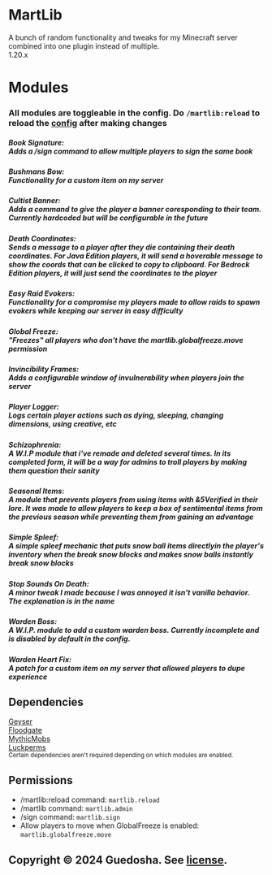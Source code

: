 # MartLib
A bunch of random functionality and tweaks for my Minecraft server combined into one plugin instead of multiple.<br>
1.20.x

# Modules
<h3>All modules are toggleable in the config. Do <code>/martlib:reload</code> to reload the <a href="https://github.com/Guedosha/MartLib/blob/main/src/main/resources/config.yml">config</a> after making changes</h3>
<h5>Book Signature:<br>Adds a /sign command to allow multiple players to sign the same book</h5>
<h5>Bushmans Bow:<br>Functionality for a custom item on my server</h5>
<h5>Cultist Banner:<br>Adds a command to give the player a banner coresponding to their team. Currently hardcoded but will be configurable in the future</h5>
<h5>Death Coordinates:<br>Sends a message to a player after they die containing their death coordinates. For Java Edition players, it will send a hoverable message to show the coords that can be clicked to copy to clipboard. For Bedrock Edition players, it will just send the coordinates to the player</h5>
<h5>Easy Raid Evokers:<br>Functionality for a compromise my players made to allow raids to spawn evokers while keeping our server in easy difficulty</h5>
<h5>Global Freeze:<br>"Freezes" all players who don't have the martlib.globalfreeze.move permission</h5>
<h5>Invincibility Frames:<br>Adds a configurable window of invulnerability when players join the server</h5>
<h5>Player Logger:<br>Logs certain player actions such as dying, sleeping, changing dimensions, using creative, etc</h5>
<h5>Schizophrenia:<br>A W.I.P module that i've remade and deleted several times. In its completed form, it will be a way for admins to troll players by making them question their sanity</h5>
<h5>Seasonal Items:<br>A module that prevents players from using items with &5Verified in their lore. It was made to allow players to keep a box of sentimental items from the previous season while preventing them from gaining an advantage</h5>
<h5>Simple Spleef:<br>A simple spleef mechanic that puts snow ball items directlyin the player's inventory when the break snow blocks and makes snow balls instantly break snow blocks</h5>
<h5>Stop Sounds On Death:<br>A minor tweak I made because I was annoyed it isn't vanilla behavior. The explanation is in the name</h5>
<h5>Warden Boss:<br>A W.I.P. module to add a custom warden boss. Currently incomplete and is disabled by default in the config.</h5>
<h5>Warden Heart Fix:<br>A patch for a custom item on my server that allowed players to dupe experience</h5>

## Dependencies
[Geyser](https://geysermc.org/download/)<br>
[Floodgate](https://geysermc.org/download/?project=floodgate)<br>
[MythicMobs](https://www.spigotmc.org/resources/%E2%9A%94-mythicmobs-free-version-%E2%96%BAthe-1-custom-mob-creator%E2%97%84.5702/)<br>
[Luckperms](https://luckperms.net/download)<br>
<sub>Certain dependencies aren't required depending on which modules are enabled.</sub>

## Permissions
* /martlib:reload command: <code>martlib.reload</code>
* /martlib command: <code>martlib.admin</code>
* /sign command: <code>martlib.sign</code>
* Allow players to move when GlobalFreeze is enabled: <code>martlib.globalfreeze.move</code>

<h2>Copyright © 2024 Guedosha. See <a href="https://github.com/Guedosha/MartLib/blob/main/LICENSE">license</a>.</h2>
